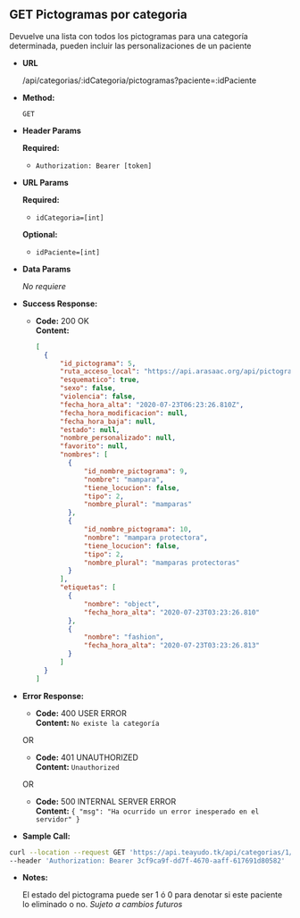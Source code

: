 **GET Pictogramas por categoria**
----
  Devuelve una lista con todos los pictogramas para una categoría determinada, pueden incluir las personalizaciones de un paciente

* **URL**

  /api/categorias/:idCategoria/pictogramas?paciente=:idPaciente

* **Method:**

  `GET`

*  **Header Params**

    **Required:**
   * `Authorization: Bearer [token]`

*  **URL Params**

    **Required:**
   * `idCategoria=[int]`


    **Optional:**
   * `idPaciente=[int]`

* **Data Params**

   _No requiere_ 

* **Success Response:**

  * **Code:** 200 OK <br />
    **Content:**
    ```json
    [
      {
          "id_pictograma": 5,
          "ruta_acceso_local": "https://api.arasaac.org/api/pictograms/36863",
          "esquematico": true,
          "sexo": false,
          "violencia": false,
          "fecha_hora_alta": "2020-07-23T06:23:26.810Z",
          "fecha_hora_modificacion": null,
          "fecha_hora_baja": null,
          "estado": null,
          "nombre_personalizado": null,
          "favorito": null,
          "nombres": [
            {
                "id_nombre_pictograma": 9,
                "nombre": "mampara",
                "tiene_locucion": false,
                "tipo": 2,
                "nombre_plural": "mamparas"
            },
            {
                "id_nombre_pictograma": 10,
                "nombre": "mampara protectora",
                "tiene_locucion": false,
                "tipo": 2,
                "nombre_plural": "mamparas protectoras"
            }
          ],
          "etiquetas": [
            {
                "nombre": "object",
                "fecha_hora_alta": "2020-07-23T03:23:26.810"
            },
            {
                "nombre": "fashion",
                "fecha_hora_alta": "2020-07-23T03:23:26.813"
            }
          ]
      }
    ]
    ```
 
* **Error Response:**

    * **Code:** 400 USER ERROR <br />
    **Content:** `No existe la categoría`

  OR

  * **Code:** 401 UNAUTHORIZED <br />
    **Content:** `Unauthorized`

  OR

  * **Code:** 500 INTERNAL SERVER ERROR <br />
    **Content:** `{ "msg": "Ha ocurrido un error inesperado en el servidor" }`

* **Sample Call:**

```bash
curl --location --request GET 'https://api.teayudo.tk/api/categorias/1/pictogramas?paciente=1' \
--header 'Authorization: Bearer 3cf9ca9f-dd7f-4670-aaff-617691d80582'
```

* **Notes:**

  El estado del pictograma puede ser 1 ó 0 para denotar si este paciente lo eliminado o no. _Sujeto a cambios futuros_
